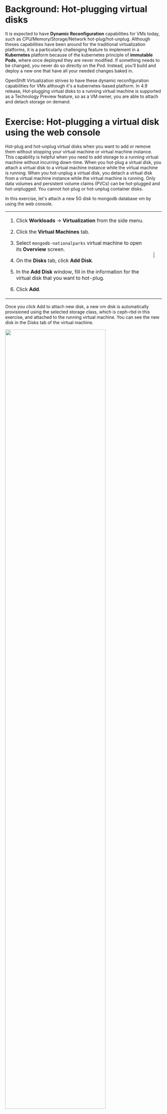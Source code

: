 # Background: Hot-plugging virtual disks
It is expected to have **Dynamic Reconfiguration** capabilities for VMs today, such as CPU/Memory/Storage/Network hot-plug/hot-unplug.
Although theses capabilities have been around for the traditional virtualization platforms, it is a particularly challenging feature to implement in a **Kubernetes** platform because of the kubernetes principle of **immutable Pods**, where once deployed they are never modified. If something needs to be changed, you never do so directly on the Pod. Instead, you’ll build and deploy a new one that have all your needed changes baked in.

OpenShift Virtualization strives to have these dynamic reconfiguration capabilities for VMs although it's a kubernetes-based platform. In 4.9 release, Hot-plugging virtual disks to a running virtual machine is supported as a Technology Preview feature, so as a VM owner, you are able to attach and detach storage on demand.

# Exercise: Hot-plugging a virtual disk using the web console
Hot-plug and hot-unplug virtual disks when you want to add or remove them without stopping your virtual machine or virtual machine instance. This capability is helpful when you need to add storage to a running virtual machine without incurring down-time. When you hot-plug a virtual disk, you attach a virtual disk to a virtual machine instance while the virtual machine is running. When you hot-unplug a virtual disk, you detach a virtual disk from a virtual machine instance while the virtual machine is running. Only data volumes and persistent volume claims (PVCs) can be hot-plugged and hot-unplugged. You cannot hot-plug or hot-unplug container disks.

In this exercise, let's attach a new 5G disk to mongodb database vm by using the web console.
<table>
  <tr>
    <td>

1. Click **Workloads** → **Virtualization** from the side menu.
   
2. Click the **Virtual Machines** tab.
   
3. Select `mongodb-nationalparks` virtual machine to open its **Overview** screen.

4. On the **Disks** tab, click **Add Disk**.

5. In the **Add Disk** window, fill in the information for the virtual disk that you want to hot-plug.

6. Click **Add**.
   </td>
   <td><img src="img/hot-plug-disk-card.png" width="50%"/></td>
  </tr>
 </table>

Once you click Add to attach new disk, a new vm disk is automatically provisioned using the selected storage class, which is ceph-rbd in this exercise, and attached to the running virtual machine. You can see the new disk in the Disks tab of the virtual machine.

<img src="img/hot-plug-disk-list.png" width="80%"/></td>

To verify if the new 5G disk is recognized and ready to use by the guest operating system, let's connect the console of our virtual machine and list block devices.

1. Click **Workloads** → **Virtualization** from the side menu.
   
2. Click the **Virtual Machines** tab.
   
3. Select `mongodb-nationalparks` virtual machine to open its **Overview** screen.

4. Navigate to the "**Console**" tab. You'll be able to login with "**centos/redhat**", noting that you may have to click on the console window for it to capture your input.

5. Once you're in the virtual machine, run the lsblk command to list block devices recognized by the operating system.
~~~bash
sudo lsblk
~~~
<img src="img/hot-plug-disk-lsblk.png" width="50%"/></td>

# Exercise: Expand the VM's disk
OpenShift allows users to easily resize an existing PersistentVolumeClaim (PVC) objects. You no longer have to manually interact with the storage backend or delete and recreate PV and PVC objects to increase the size of a volume. Shrinking persistent volumes is not supported.

In this exercise, let's resize our hot-plugged 5G disk to 7G by using the web console.
<table>
  <tr>
    <td>

1. Click **Workloads** → **Virtualization** from the side menu.
   
2. Click the **Virtual Machines** tab.
   
3. Select `mongodb-nationalparks` virtual machine to open its **Overview** screen.

4. On the **Disks** tab, click the **PVC name** of the `PersistingHotplug` disk.

5. In the **PersistentVolumeClaims** window, click **Actions** → **Expand PVC**

6. In the **Expand PersistentVolumeClaim** pop-up window, set the **Total Size** as **7 GiB**

7. Click **Expand**.
   
   </td>
   <td><img src="img/hot-plug-disk-expand-pvc.png" width="80%"/></td>
  </tr>
 </table>

Currently, guest operating systems are not noticed automatically when you expand one of VM disks as we did in this exercise. The feature to automatically notify guest operating systems has already been implemented and merged into the upstream KubeVirt project (https://github.com/kubevirt/kubevirt/pull/5981), and is expected to be added into a future OpenShift Virtualization release.
To verify if the guest operating system has recognized the disk expansion, let's connect the console of our virtual machine and list block devices again.
Size of the hot-plugged disk should still listed as 5G instead of 7G.

1. Click **Workloads** → **Virtualization** from the side menu.
   
2. Click the **Virtual Machines** tab.
   
3. Select `mongodb-nationalparks` virtual machine to open its **Overview** screen.

4. Navigate to the "**Console**" tab. You'll be able to login with "**centos/redhat**", noting that you may have to click on the console window for it to capture your input.

5. Once you're in the virtual machine, run the lsblk command to list block devices recognized by the operating system.
~~~bash
sudo lsblk
~~~
<img src="img/hot-plug-disk-lsblk.png" width="50%"/></td>

OpenShift Virtualization creates one pod for each running virtual machine. This pod's primary container runs the virt-launcher. The main purpose of the virt-launcher Pod is to provide the cgroups and namespaces which will be used to host the VM process.
An instance of `libvirtd` is present in every VM pod. virt-launcher uses libvirtd to manage the life-cycle of the VM process.
libvirt is an open-source API, daemon and management tool for managing platform virtualization including KVM, `virsh` is the most popular command line interface to interact with libvirt daemon `libvirtd`. In other words, you can manage KVM VM’s using `virsh` command line interface.
To send a disk size change event to guest operating system, we can execute `virsh blockresize` command inside the virt-launcher pod of the virtual machine.
Let's connect the terminal of `virt-launcher` pod of our virtual machine and execute `virsh blockresize` command to notify guest operating system so that it can recognize the disk size expansion.

1. Click **Workloads** → **Pods** from the side menu.
   
2. Select the Pod whose name starts with `virt-launcher-mongodb-nationalparks` its **Overview** screen.

3. Navigate to the "**Terminal**" tab. You may have to click on the console window for it to capture your input.

4. Once you're in the Pod's terminal, run the following commands to list block devices attached to the running virtual machine.

First list the running virtual machine and note it's Id.
~~~bash
virsh list
~~~
~~~bash
 Id   Name                                State
---------------------------------------------------
 1    backup-test_mongodb-nationalparks   running
~~~
Now list the block devices attached to the running virtual machine with `virsh domblklist` command.
~~~bash
virsh domblklist 1
~~~
~~~bash
 Target   Source
-----------------------------------------------------------------------------------------------------------
 vda      /dev/mongodb-nationalparks
 vdb      /var/run/kubevirt-ephemeral-disks/cloud-init-data/backup-test/mongodb-nationalparks/noCloud.iso
 sda      /var/run/kubevirt/hotplug-disks/disk-0
~~~
Name of the disk we have expanded should be disk-0. You can check the name of the disk on the **Disks** tab of the virtual machine if you are not sure.
Once you identify the disk which is `sda` in our example, then run the `virsh blockresize` command to notify the guest operating system that the disk is expanded to 7 GB.
~~~bash
virsh blockresize 1 sda 7g
~~~
~~~bash
Block device 'sda' is resized
~~~
After executing the `virsh blockresize` command, verify by listing block devices recognized by the operating system again in the virtual machine console.
~~~bash
sudo lsblk
~~~
<img src="img/hot-plug-disk-lsblk-expanded.png" width="50%"/></td>

# Exercise: Hot-unplugging a virtual disk using the web console
Hot-unplug virtual disks when you want to remove them without stopping your virtual machine or virtual machine instance. This capability is helpful when you need to remove storage from a running virtual machine without incurring down-time. When you hot-unplug a virtual disk, you detach a virtual disk from a virtual machine instance while the virtual machine is running. Only data volumes and persistent volume claims (PVCs) can be hot-unplugged.

In this exercise, let's detach the disk that we have hot-plugged in the previous exercise from our mongodb database vm by using the web console.
<table>
  <tr>
    <td>

1. Click **Workloads** → **Virtualization** from the side menu.
   
2. Click the **Virtual Machines** tab.
   
3. Select `mongodb-nationalparks` virtual machine to open its **Overview** screen.

4. Click the **Disks** tab. The page displays a list of disks attached to the virtual machine.

5. Click the Options menu <img src="data:image/png;base64,iVBORw0KGgoAAAANSUhEUgAAABsAAAAjCAIAAADqn+bCAAAACXBIWXMAAA7EAAAOxAGVKw4bAAAA+0lEQVRIie2WMQqEMBBFJ47gUXRBLyBYqbUXULCx9CR2XsAb6AlUEM9kpckW7obdZhwWYWHXX/3i8TPJZEKEUgpOlXFu3JX4V4kmB2qaZhgGKSUiZlkWxzEBC84N9zxv27bdO47Tti0Bs3at4wBgXVca/lJnfN/XPggCGmadIwAsywIAiGhZFk1ydy2EYJKgGCqK4vZUVVU0zKpxnmftp2mi4S/1GhG1N82DMWNNYVmW4zgqpRAxTVMa5t4evlg11nXd9/1eY57nSZIQMKtG13WllLu3bbvrOgJmdUbHwfur8Xniqw6Hh5UYRdGDNowwDA+WvP4UV+JPJ94B1gKUWcTOCT0AAAAASUVORK5CYII=" alt="kebab" title="Options menu"> of the **disk** named `disk-0` which is marked as `PersistingHotplug`

6. Click **Delete**.
   
7. In the confirmation pop-up window, click **Detach** to hot-unplug the disk.
   </td>
   <td><img src="img/hot-plug-disk-detach.png" width="80%"/></td>
  </tr>
 </table>

Once you click **Detach** to hot-unplug the disk it's  detached from the running virtual machine and guest operating system automatically recognizes the event. 
To verify if the 7G disk removal is recognized by the guest operating system, let's connect the console of our virtual machine and list block devices once again. The disk should no longer be listed by the guest operating system.

1. Click **Workloads** → **Virtualization** from the side menu.
   
2. Click the **Virtual Machines** tab.
   
3. Select `mongodb-nationalparks` virtual machine to open its **Overview** screen.

4. Navigate to the "**Console**" tab. You'll be able to login with "**centos/redhat**", noting that you may have to click on the console window for it to capture your input.

5. Once you're in the virtual machine, run the lsblk command to list block devices recognized by the operating system.
~~~bash
sudo lsblk
~~~
<img src="img/hot-plug-disk-lsblk-removed.png" width="50%"/></td>

That's it for hot-plugging and expanding virtual disks - we've hot-plugged a new 5GB disk to our mongodb database virtual machine using OpenShift web console, expanded its size to 7GB and finally hot-unplugged it from our virtual machine.
=======